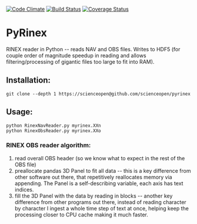 [![Code Climate](https://codeclimate.com/github/scienceopen/pyrinex/badges/gpa.svg)](https://codeclimate.com/github/scienceopen/pyrinex)
[![Build Status](https://travis-ci.org/scienceopen/pyrinex.svg?branch=master)](https://travis-ci.org/scienceopen/pyrinex)
[![Coverage Status](https://coveralls.io/repos/scienceopen/pyrinex/badge.svg)](https://coveralls.io/r/scienceopen/pyrinex)

# PyRinex
RINEX reader in Python -- reads NAV and OBS files.
Writes to HDF5 (for couple order of magnitude speedup in reading and allows filtering/processing of gigantic files too large to fit into RAM).

Installation:
-------------
```
git clone --depth 1 https://scienceopen@github.com/scienceopen/pyrinex
```

Usage:
-------
```
python RinexNavReader.py myrinex.XXn
python RinexObsReader.py myrinex.XXo
```


### RINEX OBS reader algorithm:
1. read overall OBS header (so we know what to expect in the rest of the OBS file)
2. preallocate pandas 3D Panel to fit all data -- this is a key difference from other software out there, that repetitively reallocates memory via appending.  The Panel is a self-describing variable, each axis has text indices.
3. fill the 3D Panel with the data by reading in blocks -- another key difference from other programs out there, instead of reading character by character I ingest a whole time step of text at once, helping keep the processing closer to CPU cache making it much faster. 
